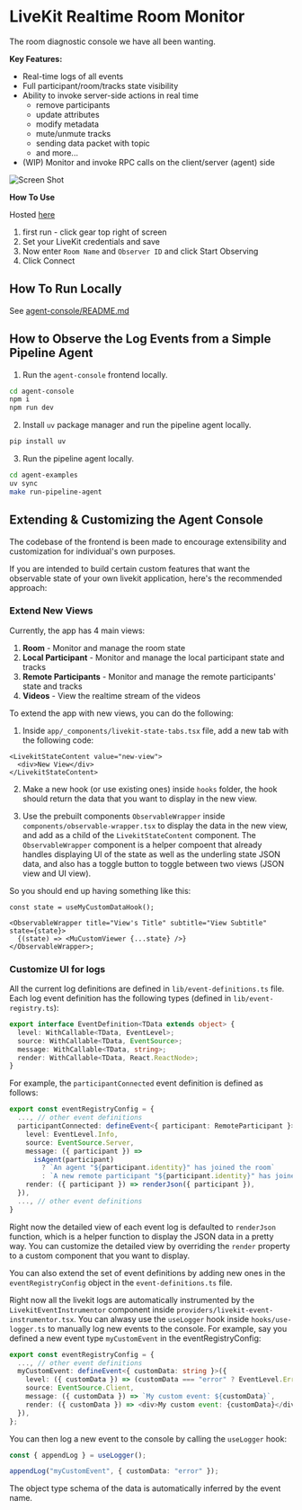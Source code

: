 # LiveKit Realtime Room Monitor

The room diagnostic console we have all been wanting.

**Key Features:**

- Real-time logs of all events
- Full participant/room/tracks state visibility
- Ability to invoke server-side actions in real time
  - remove participants
  - update attributes
  - modify metadata
  - mute/unmute tracks
  - sending data packet with topic
  - and more...
- (WIP) Monitor and invoke RPC calls on the client/server (agent) side

![Screen Shot](res/realtime-room-console.gif)

**How To Use**

Hosted [here](https://v0-webq-gt7ld1dd0st.vercel.app/)

1. first run - click gear top right of screen
2. Set your LiveKit credentials and save
3. Now enter `Room Name` and `Observer ID` and click Start Observing
4. Click Connect

## How To Run Locally

See [agent-console/README.md](./agent-console/README.md)

## How to Observe the Log Events from a Simple Pipeline Agent

1. Run the `agent-console` frontend locally.

```bash
cd agent-console
npm i
npm run dev
```

2. Install `uv` package manager and run the pipeline agent locally.

```bash
pip install uv
```

3. Run the pipeline agent locally.

```bash
cd agent-examples
uv sync
make run-pipeline-agent
```

## **Extending & Customizing the Agent Console**

The codebase of the frontend is been made to encourage extensibility and customization for individual's own purposes.

If you are intended to build certain custom features that want the observable state of your own livekit application, here's the recommended approach:

### Extend New Views

Currently, the app has 4 main views:

1. **Room** - Monitor and manage the room state
2. **Local Participant** - Monitor and manage the local participant state and tracks
3. **Remote Participants** - Monitor and manage the remote participants' state and tracks
4. **Videos** - View the realtime stream of the videos

To extend the app with new views, you can do the following:

1. Inside `app/_components/livekit-state-tabs.tsx` file, add a new tab with the following code:

```tsx
<LivekitStateContent value="new-view">
  <div>New View</div>
</LivekitStateContent>
```

2. Make a new hook (or use existing ones) inside `hooks` folder, the hook should return the data that you want to display in the new view.

3. Use the prebuilt components `ObservableWrapper` inside `components/observable-wrapper.tsx` to display the data in the new view, and add as a child of the `LivekitStateContent` component. The `ObservableWrapper` component is a helper compoent that already handles displaying UI of the state as well as the underling state JSON data, and also has a toggle button to toggle between two views (JSON view and UI view).

So you should end up having something like this:

```tsx
const state = useMyCustomDataHook();

<ObservableWrapper title="View's Title" subtitle="View Subtitle" state={state}>
  {(state) => <MuCustomViewer {...state} />}
</ObservableWrapper>;
```

### Customize UI for logs

All the current log definitions are defined in `lib/event-definitions.ts` file. Each log event definition has the following types (defined in `lib/event-registry.ts`):

```ts
export interface EventDefinition<TData extends object> {
  level: WithCallable<TData, EventLevel>;
  source: WithCallable<TData, EventSource>;
  message: WithCallable<TData, string>;
  render: WithCallable<TData, React.ReactNode>;
}
```

For example, the `participantConnected` event definition is defined as follows:

```ts
export const eventRegistryConfig = {
  ..., // other event definitions
  participantConnected: defineEvent<{ participant: RemoteParticipant }>({
    level: EventLevel.Info,
    source: EventSource.Server,
    message: ({ participant }) =>
      isAgent(participant)
        ? `An agent "${participant.identity}" has joined the room`
        : `A new remote participant "${participant.identity}" has joined the room`,
    render: ({ participant }) => renderJson({ participant }),
  }),
  ..., // other event definitions
}
```

Right now the detailed view of each event log is defaulted to `renderJson` function, which is a helper function to display the JSON data in a pretty way. You can customize the detailed view by overriding the `render` property to a custom component that you want to display.

You can also extend the set of event definitions by adding new ones in the `eventRegistryConfig` object in the `event-definitions.ts` file.

Right now all the livekit logs are automatically instrumented by the `LivekitEventInstrumentor` component inside `providers/livekit-event-instrumentor.tsx`. You can alwasy use the `useLogger` hook inside `hooks/use-logger.ts` to manually log new events to the console. For example, say you defined a new event type `myCustomEvent` in the eventRegistryConfig:

```ts
export const eventRegistryConfig = {
  ..., // other event definitions
  myCustomEvent: defineEvent<{ customData: string }>({
    level: ({ customData }) => (customData === "error" ? EventLevel.Error : EventLevel.Info),
    source: EventSource.Client,
    message: ({ customData }) => `My custom event: ${customData}`,
    render: ({ customData }) => <div>My custom event: {customData}</div>,
  }),
};
```

You can then log a new event to the console by calling the `useLogger` hook:

```ts
const { appendLog } = useLogger();

appendLog("myCustomEvent", { customData: "error" });
```

The object type schema of the data is automatically inferred by the event name.
